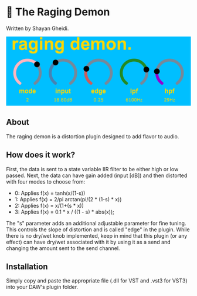 # 👿 The Raging Demon
Written by Shayan Gheidi.

![Alt text](rd.PNG?raw=true "the raging demon.")

## About 

The raging demon is a distortion plugin designed to add flavor to audio.

## How does it work?

First, the data is sent to a state variable IIR filter to be either high or low passed. Next, the data can have gain added (input [dB]) and then distorted with four modes to choose from:

- 0: Applies f(x) = tanh(x/(1-s))
- 1: Applies f(x) = 2/pi arctan(pi/(2 * (1-s) * x))
- 2: Applies f(x) = x/(1+(s * x))
- 3: Applies f(x) = 0.1 * x / ((1 - s) * abs(x));

The "s" parameter adds an additional adjustable parameter for fine tuning. This controls the slope of distortion and is called "edge" in the plugin. While there is no dry/wet knob implemented, keep in mind that this plugin (or any effect) can have dry/wet associated with it by using it as a send and changing the amount sent to the send channel.

## Installation

Simply copy and paste the appropriate file (.dll for VST and .vst3 for VST3) into your DAW's plugin folder.
